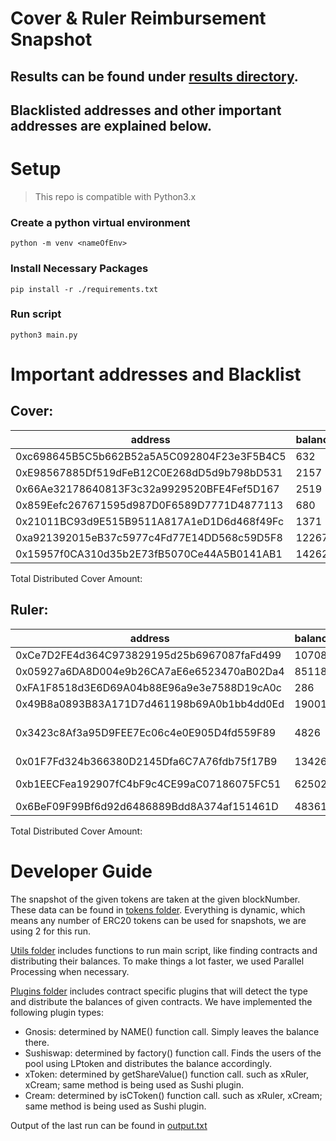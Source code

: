 # Cover & Ruler Reimbursement Snapshot

## Results can be found under [results directory](./results/).

## Blacklisted addresses and other important addresses are explained below.

# Setup 

> This repo is compatible with Python3.x

### Create a python virtual environment

```
python -m venv <nameOfEnv>
```
### Install Necessary Packages 

```
pip install -r ./requirements.txt
```

### Run script
```
python3 main.py 
```

# Important addresses and Blacklist

## Cover:
| address | balance | importance | STATUS |
|---|---|---|---|
0xc698645B5C5b662B52a5A5C092804F23e3F5B4C5 | 632 | gnosis |
0xE98567885Df519dFeB12C0E268dD5d9b798bD531 | 2157 | vesting  |blacklisted
0x66Ae32178640813F3c32a9929520BFE4Fef5D167 | 2519 | sushiswap | distributed
0x859Eefc267671595d987D0F6589D7771D4877113 | 680 | gnosis |
0x21011BC93d9E515B9511A817A1eD1D6d468f49Fc | 1371 | cream  | distributed
0xa921392015eB37c5977c4Fd77E14DD568c59D5F8 | 12267 | xCover  | distributed
0x15957f0CA310d35b2E73fB5070Ce44A5B0141AB1 | 14262 | gnosis | blacklisted

Total Distributed Cover Amount:


## Ruler:
| address | balance | importance | STATUS |
|---|---|---|---|
0xCe7D2FE4d364C973829195d25b6967087faFd499 | 10708 | vesting  |  blacklisted
0x05927a6DA8D004e9b26CA7aE6e6523470aB02Da4 | 85118 | vesting  | blacklisted
0xFA1F8518d3E6D69A04b88E96a9e3e7588D19cA0c | 286 | airdrop | blacklisted
0x49B8a0893B83A171D7d461198b69A0b1bb4dd0Ed | 190011 | gnosis  | blacklisted
0x3423c8Af3a95D9FEE7Ec06c4e0E905D4fd559F89 | 4826 | ruler rewards pool  | NOT distributed, blacklisted
0x01F7Fd324b366380D2145Dfa6C7A76fdb75f17B9 | 134262 | xRuler 4. | distributed
0xb1EECFea192907fC4bF9c4CE99aC07186075FC51 | 62502 | sushiswap 1. | distributed
0x6BeF09F99Bf6d92d6486889Bdd8A374af151461D | 483610 | gnosis | blacklisted

Total Distributed Cover Amount:

# Developer Guide

The snapshot of the given tokens are taken at the given blockNumber. These data can be found in [tokens folder](./tokens/).
Everything is dynamic, which means any number of ERC20 tokens can be used for snapshots, we are using 2 for this run.

[Utils folder](./tokens/) includes functions to run main script, like finding contracts and distributing their balances.
To make things a lot faster, we used Parallel Processing when necessary.

[Plugins folder](./plugins/) includes contract specific plugins that will detect the type and distribute the balances of given contracts. We have implemented the following plugin types:

- Gnosis: determined by NAME() function call. Simply leaves the balance there.
- Sushiswap: determined by factory() function call. Finds the users of the pool using LPtoken and distributes the balance accordingly.
- xToken: determined by getShareValue() function call. such as xRuler, xCream; same method is being used as Sushi plugin.
- Cream: determined by isCToken() function call. such as xRuler, xCream; same method is being used as Sushi plugin.

Output of the last run can be found in [output.txt](./output.txt) 